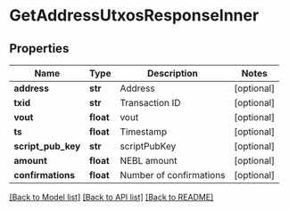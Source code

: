 # GetAddressUtxosResponseInner

## Properties
Name | Type | Description | Notes
------------ | ------------- | ------------- | -------------
**address** | **str** | Address | [optional] 
**txid** | **str** | Transaction ID | [optional] 
**vout** | **float** | vout | [optional] 
**ts** | **float** | Timestamp | [optional] 
**script_pub_key** | **str** | scriptPubKey | [optional] 
**amount** | **float** | NEBL amount | [optional] 
**confirmations** | **float** | Number of confirmations | [optional] 

[[Back to Model list]](../README.md#documentation-for-models) [[Back to API list]](../README.md#documentation-for-api-endpoints) [[Back to README]](../README.md)


